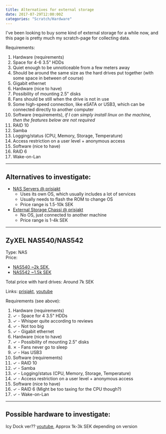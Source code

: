 ```yaml
---
title: Alternatives for external storage
date: 2017-07-29T12:00:00Z
categories: "Scratch/Hardware"
---
```

I've been looking to buy some kind of external storage for a while now, and this page is pretty much my scratch-page for collecting data.

Requirements:
1. Hardware (requirements)
  1. Space for 4-6 3.5" HDDs
  1. Quiet enough to be unnoticeable from a few meters away
  1. Should be around the same size as the hard drives put together (with some space in between of course)
  1. Gigabit ethernet
1. Hardware (nice to have)
  1. Possibility of mounting 2.5" disks
  1. Fans should be still when the drive is not in use
  1. Some high-speed connection, like eSATA or USB3, which can be connected directly to another computer
1. Software (requirements), *if I can simply install linux on the machine, then the features below are not required*
  1. RAID 10
  1. Samba
  1. Logging/status (CPU, Memory, Storage, Temperature)
  1. Access restriction on a user level + anonymous access
1. Software (nice to have)
  1. RAID 6
  1. Wake-on-Lan

---

## Alternatives to investigate:
* [NAS Servers @ prisjakt](https://www.prisjakt.nu/kategori.php?k=584#rparams=m=s326777266)
  * Uses its own OS, which usually includes a lot of services
  * Usually needs to flash the ROM to change OS
  * Price range is 1.5-10k SEK
* [External Storage Chassi @ prisjakt](https://www.prisjakt.nu/kategori.php?k=336#rparams=m=s326777364)
  * No OS, just connected to another machine
  * Price range is 1-4k SEK

---

## ZyXEL NAS540/NAS542
Type: NAS  
Price: 
* [NAS540 ~2k SEK](http://www.pricerunner.se/pl/744-3029162/NAS-Servers/Zyxel-NAS540-priser), 
* [NAS542 ~1.5k SEK](http://www.pricerunner.se/pl/744-3145882/NAS-Servers/Zyxel-NAS542-priser)  

Total price with hard drives: Around 7k SEK

Links: [prisjakt](https://www.prisjakt.nu/produkt.php?e=3539450), [youtube](https://www.youtube.com/watch?v=fZbSzAtJFmw)  

Requirements (see above):
1. Hardware (requirements)
  1. ✓ - Space for 4 3.5" HDDs
  1. ✓ - Whisper quite according to reviews
  1. ✓ - Not too big
  1. ✓ - Gigabit ethernet
1. Hardware (nice to have)
  1. ✓ - Possibility of mounting 2.5" disks
  1. ✗ - Fans never go to sleep
  1. ✓ - Has USB3
1. Software (requirements)
  1. ✓ - RAID 10
  1. ✓ - Samba
  1. ✓ - Logging/status (CPU, Memory, Storage, Temperature)
  1. ✓ - Access restriction on a user level + anonymous access
1. Software (nice to have)
  1. ✓ - RAID 6 (Might be too taxing for the CPU though?)
  1. ✓ - Wake-on-Lan
---

## Possible hardware to investigate:
Icy Dock ver?? [youtube](https://www.youtube.com/watch?v=kpyyKiRBwOk), Approx 1k-3k SEK depending on version

